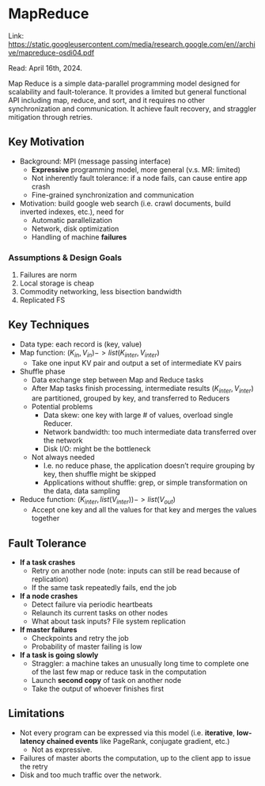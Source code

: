# MapReduce 

Link: https://static.googleusercontent.com/media/research.google.com/en//archive/mapreduce-osdi04.pdf

Read: April 16th, 2024. 

Map Reduce is a simple data-parallel programming model designed for scalability and fault-tolerance. It provides a limited but general functional API including map, reduce, and sort, and it requires no other synchronization and communication. It achieve fault recovery, and straggler mitigation through retries. 

## Key Motivation 
- Background: MPI (message passing interface)
    - **Expressive** programming model, more general (v.s. MR: limited)
    - Not inherently fault tolerance: if a node fails, can cause entire app crash
    - Fine-grained synchronization and communication
- Motivation: build google web search (i.e. crawl documents, build inverted indexes, etc.), need for
    - Automatic parallelization
    - Network, disk optimization
    - Handling of machine **failures**

### Assumptions & Design Goals

1. Failures are norm
2. Local storage is cheap
3. Commodity networking, less bisection bandwidth 
4. Replicated FS 

## Key Techniques
- Data type: each record is (key, value)
- Map function: $(K_{in}, V_{in}) ->list(K_{inter}, V_{inter})$
    - Take one input KV pair and output a set of intermediate KV pairs
- Shuffle phase
    - Data exchange step between Map and Reduce tasks
    - After Map tasks finish processing, intermediate results ($K_{inter}, V_{inter}$) are partitioned, grouped by key, and transferred to Reducers
    - Potential problems
        - Data skew: one key with large # of values, overload single Reducer.
        - Network bandwidth: too much intermediate data transferred over the network
        - Disk I/O: might be the bottleneck
    - Not always needed
        - I.e. no reduce phase, the application doesn’t require grouping by key, then shuffle might be skipped
        - Applications without shuffle: grep, or simple transformation on the data, data sampling
- Reduce function: $(K_{inter}, list(V_{inter}))->list(V_{out})$
    - Accept one key and all the values for that key and merges the values together
 
## Fault Tolerance 
- **If a task crashes**
    - Retry on another node (note: inputs can still be read because of replication)
    - If the same task repeatedly fails, end the job
- **If a node crashes**
    - Detect failure via periodic heartbeats
    - Relaunch its current tasks on other nodes
    - What about task inputs? File system replication
- **If master failures**
    - Checkpoints and retry the job
    - Probability of master failing is low
- **If a task is going slowly**
    - Straggler: a machine takes an unusually long time to complete one of the last few map or reduce task in the computation
    - Launch **second copy** of task on another node
    - Take the output of whoever finishes first

## Limitations 
- Not every program can be expressed via this model (i.e. **iterative**, **low-latency chained events** like PageRank, conjugate gradient, etc.)
  - Not as expressive.
- Failures of master aborts the computation, up to the client app to issue the retry
- Disk and too much traffic over the network. 
